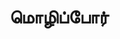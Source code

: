 ---
layout: tagpage
title: "மொழிப்போர்"
tag: மொழிப்போர்
description: "மொழிப்போர் தொடர்புடைய நூல்கள்/கட்டுரைகள்"
robots: noindex
---